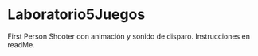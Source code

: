 # Laboratorio5Juegos
First Person Shooter con animación y sonido de disparo. Instrucciones en readMe.
